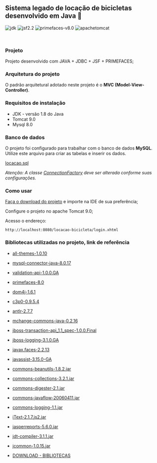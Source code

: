 ## Sistema legado de locação de bicicletas desenvolvido em Java 🚀

![jdk](https://img.shields.io/badge/-JDK%201.8-green)
![jsf2.2](https://img.shields.io/badge/-JSF%202.2-green)
![primefaces-v8.0](https://img.shields.io/badge/-PRIMEFACES%208.0-blue)
![apachetomcat](https://img.shields.io/badge/-apache%20tomcat%20v9.0-yellowgreen)

<br>

### Projeto
Projeto desenvolvido com JAVA + JDBC + JSF + PRIMEFACES;

### Arquitetura do projeto
O padrão arquitetural adotado neste projeto é o **MVC (Model-View-Controller)**. 

### Requisitos de instalação
* JDK - versão 1.8 do Java
* Tomcat 9.0
* Mysql 8.0

### Banco de dados
O projeto foi configurado para trabalhar com o banco de dados **MySQL**. Utilize este arquivo para criar as tabelas e inserir os dados.

[locacao.sql](https://gist.github.com/ollinmagno/aa539516f97a839bcd4dbe0b46363f83)

*Atenção: A classe [ConnectionFactory](https://github.com/ollinmagno/locacao-bicicleta/blob/master/src/br/com/locacao/dao/ConnectionFactory.java) deve ser alterada conforme suas configurações.*


### Como usar
[Faça o download do projeto](https://github.com/ollinmagno/locacao-bicicleta/archive/refs/heads/master.zip) e importe na IDE de sua preferência;

Configure o projeto no apache Tomcat 9.0;

Acesso o endereço:

	http://localhost:8080/locacao-bicicleta/login.xhtml

### Bibliotecas utilizadas no projeto, link de referência 
* [all-themes-1.0.10](https://mvnrepository.com/artifact/org.primefaces.themes/all-themes/1.0.10)

* [mysql-connector-java-8.0.17](https://mvnrepository.com/artifact/mysql/mysql-connector-java/8.0.17)

* [validation-api-1.0.0.GA](https://mvnrepository.com/artifact/javax.validation/validation-api/1.0.0.GA)

* [primefaces-8.0](https://mvnrepository.com/artifact/org.primefaces/primefaces/8.0)

* [dom4j-1.6.1](https://mvnrepository.com/artifact/dom4j/dom4j/1.6.1)

* [c3p0-0.9.5.4](https://mvnrepository.com/artifact/com.mchange/c3p0/0.9.5.4)

* [antlr-2.7.7](https://mvnrepository.com/artifact/antlr/antlr/2.7.7)

* [mchange-commons-java-0.2.16](https://mvnrepository.com/artifact/com.mchange/mchange-commons-java/0.2.16)

* [jboss-transaction-api_1.1_spec-1.0.0.Final](https://mvnrepository.com/artifact/org.jboss.spec.javax.transaction/jboss-transaction-api_1.1_spec/1.0.0.Final)

* [jboss-logging-3.1.0.GA](https://mvnrepository.com/artifact/org.jboss.logging/jboss-logging/3.1.0.GA)

* [javax.faces-2.2.13](https://mvnrepository.com/artifact/org.glassfish/javax.faces/2.2.13)

* [javassist-3.15.0-GA](https://mvnrepository.com/artifact/org.javassist/javassist/3.15.0-GA)

* [commons-beanutils-1.8.2.jar](https://mvnrepository.com/artifact/commons-beanutils/commons-beanutils/1.8.2)

* [commons-collections-3.2.1.jar](https://mvnrepository.com)

* [commons-digester-2.1.jar](https://mvnrepository.com)

* [commons-javaflow-20060411.jar](https://mvnrepository.com)

* [commons-logging-1.1.jar](https://mvnrepository.com)

* [iText-2.1.7.js2.jar](https://mvnrepository.com)

* [jasperreports-5.6.0.jar](https://mvnrepository.com)

* [jdt-compiler-3.1.1.jar](https://mvnrepository.com)

* [jcommon-1.0.15.jar](https://mvnrepository.com)


* [DOWNLOAD - BIBLIOTECAS](https://github.com/ollinmagno/libs/archive/refs/heads/main.zip)
